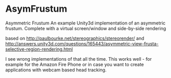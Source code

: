 # AsymFrustum
Asymmetric Frustum
An example Unity3d implementation of an asymmetric frustum. Complete with a virtual screen/window and side-by-side rendering

based on http://paulbourke.net/stereographics/stereorender/ and http://answers.unity3d.com/questions/165443/asymmetric-view-frusta-selective-region-rendering.html

I see wrong implementations of that all the time. This works well - for example for the Amazon Fire Phone or in case you want to create applications with webcam based head tracking.
